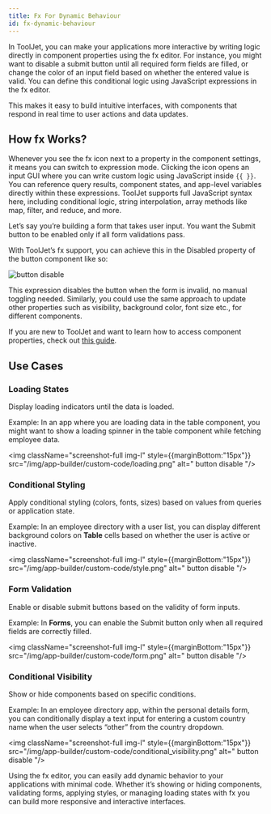 ```yaml
---
title: Fx For Dynamic Behaviour
id: fx-dynamic-behaviour
---
```


In ToolJet, you can make your applications more interactive by writing logic directly in component properties using the fx editor. For instance, you might want to disable a submit button until all required form fields are filled, or change the color of an input field based on whether the entered value is valid. You can define this conditional logic using JavaScript expressions in the fx editor.

This makes it easy to build intuitive interfaces, with components that respond in real time to user actions and data updates.

## How fx Works?
Whenever you see the fx icon next to a property in the component settings, it means you can switch to expression mode. Clicking the icon opens an input GUI where you can write custom logic using JavaScript inside `{{ }}`. You can reference query results, component states, and app-level variables directly within these expressions. ToolJet supports full JavaScript syntax here, including conditional logic, string interpolation, array methods like map, filter, and reduce, and more.

Let’s say you’re building a form that takes user input. You want the Submit button to be enabled only if all form validations pass.

With ToolJet’s fx support, you can achieve this in the Disabled property of the button component like so:

<img className="screenshot-full img-m" src="/img/app-builder/custom-code/button-disable.png" alt=" button disable "/>

This expression disables the button when the form is invalid, no manual toggling needed. Similarly, you could use the same approach to update other properties such as visibility, background color, font size etc., for different components. 

If you are new to ToolJet and want to learn how to access component properties, check out [this guide](/docs/app-builder/building-ui/component-state#available-component-states).

## Use Cases

### Loading States

Display loading indicators until the data is loaded.

Example: In an app where you are loading data in the table component, you might want to show a loading spinner in the table component while fetching employee data.

<img className="screenshot-full img-l" style={{marginBottom:"15px"}} src="/img/app-builder/custom-code/loading.png" alt=" button disable "/>

### Conditional Styling

Apply conditional styling (colors, fonts, sizes) based on values from queries or application state.

Example: In an employee directory with a user list, you can display different background colors on **Table** cells based on whether the user is active or inactive.

<img className="screenshot-full img-l" style={{marginBottom:"15px"}} src="/img/app-builder/custom-code/style.png" alt=" button disable "/>

### Form Validation 

Enable or disable submit buttons based on the validity of form inputs.

Example: In **Forms**, you can enable the Submit button only when all required fields are correctly filled.

<img className="screenshot-full img-l" style={{marginBottom:"15px"}} src="/img/app-builder/custom-code/form.png" alt=" button disable "/>

### Conditional Visibility

Show or hide components based on specific conditions.

Example: In an employee directory app, within the personal details form, you can conditionally display a text input for entering a custom country name when the user selects “other” from the country dropdown.

<img className="screenshot-full img-l" style={{marginBottom:"15px"}} src="/img/app-builder/custom-code/conditional_visibility.png" alt=" button disable "/>

Using the fx editor, you can easily add dynamic behavior to your applications with minimal code. Whether it’s showing or hiding components, validating forms, applying styles, or managing loading states with fx you can build more responsive and interactive interfaces.